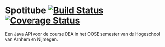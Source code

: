 # Spotitube [![Build Status](https://travis-ci.org/niels-bosman/HAN-dea-Spotitube.svg?branch=master)](https://travis-ci.org/HANICA-DEA/spotitube) [![Coverage Status](https://coveralls.io/repos/github/niels-bosman/HAN-dea-Spotitube/badge.svg?branch=master)](https://coveralls.io/github/niels-bosman/HAN-dea-Spotitube/?branch=master)
Een Java API voor de course DEA in het OOSE semester van de Hogeschool van Arnhem en Nijmegen.